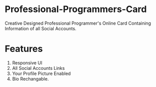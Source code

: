 # Professional-Programmers-Card
Creative Designed Professional Programmer's Online Card Containing Information of all Social Accounts.

# Features
1. Responsive UI
2. All Social Accounts Links
3. Your Profile Picture Enabled
4. Bio Rechangable.